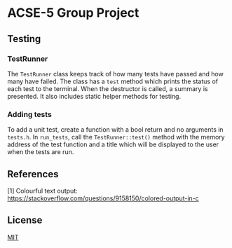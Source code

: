 # ACSE-5 Group Project

## Testing

### TestRunner

The `TestRunner` class keeps track of how many tests have passed and how many have failed. The class has a `test` method which prints the status of each test to the terminal. When the destructor is called, a summary is presented. It also includes static helper methods for testing.

### Adding tests

To add a unit test, create a function with a bool return and no arguments in `tests.h`. In `run_tests`, call the `TestRunner::test()` method with the memory address of the test function and a title which will be displayed to the user when the tests are run.

## References

[1] Colourful text output:
<https://stackoverflow.com/questions/9158150/colored-output-in-c>

## License

[MIT](https://choosealicense.com/licenses/mit/)
